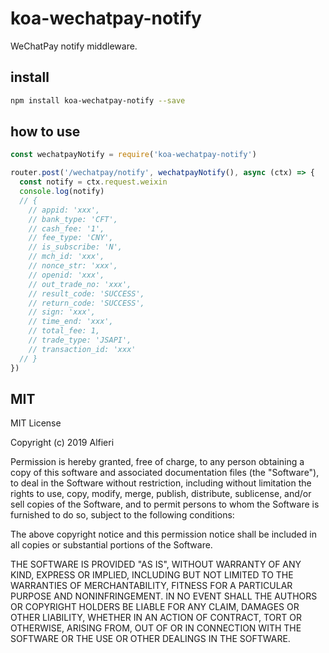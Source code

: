 # koa-wechatpay-notify
WeChatPay notify middleware.

## install

```bash
npm install koa-wechatpay-notify --save
```

## how to use

```javascript
const wechatpayNotify = require('koa-wechatpay-notify')

router.post('/wechatpay/notify', wechatpayNotify(), async (ctx) => {
  const notify = ctx.request.weixin
  console.log(notify)
  // {
    // appid: 'xxx',
    // bank_type: 'CFT',
    // cash_fee: '1',
    // fee_type: 'CNY',
    // is_subscribe: 'N',
    // mch_id: 'xxx',
    // nonce_str: 'xxx',
    // openid: 'xxx',
    // out_trade_no: 'xxx',
    // result_code: 'SUCCESS',
    // return_code: 'SUCCESS',
    // sign: 'xxx',
    // time_end: 'xxx',
    // total_fee: 1,
    // trade_type: 'JSAPI',
    // transaction_id: 'xxx'
  // }
})
```

## MIT

MIT License

Copyright (c) 2019 Alfieri

Permission is hereby granted, free of charge, to any person obtaining a copy
of this software and associated documentation files (the "Software"), to deal
in the Software without restriction, including without limitation the rights
to use, copy, modify, merge, publish, distribute, sublicense, and/or sell
copies of the Software, and to permit persons to whom the Software is
furnished to do so, subject to the following conditions:

The above copyright notice and this permission notice shall be included in all
copies or substantial portions of the Software.

THE SOFTWARE IS PROVIDED "AS IS", WITHOUT WARRANTY OF ANY KIND, EXPRESS OR
IMPLIED, INCLUDING BUT NOT LIMITED TO THE WARRANTIES OF MERCHANTABILITY,
FITNESS FOR A PARTICULAR PURPOSE AND NONINFRINGEMENT. IN NO EVENT SHALL THE
AUTHORS OR COPYRIGHT HOLDERS BE LIABLE FOR ANY CLAIM, DAMAGES OR OTHER
LIABILITY, WHETHER IN AN ACTION OF CONTRACT, TORT OR OTHERWISE, ARISING FROM,
OUT OF OR IN CONNECTION WITH THE SOFTWARE OR THE USE OR OTHER DEALINGS IN THE
SOFTWARE.
